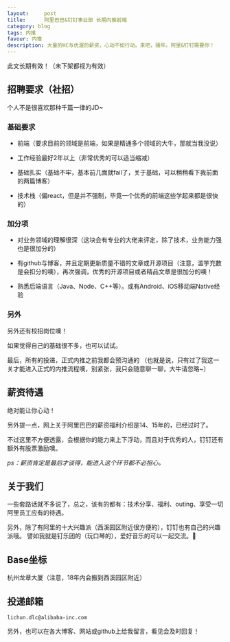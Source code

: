 ```yaml
---
layout:     post
title:      阿里巴巴&钉钉事业部 长期内推前端
category: blog
tags: 内推
favour: 内推
description: 大量的HC与优渥的薪资，心动不如行动。来吧，骚年。阿里&钉钉需要你！
---
```


此文长期有效！（未下架都视为有效）

## 招聘要求（社招）

个人不是很喜欢那种千篇一律的JD~

### 基础要求

- 前端（要求目前的领域是前端，如果是精通多个领域的大牛，那就当我没说）

- 工作经验最好2年以上（非常优秀的可以适当缩减）

- 基础扎实（基础不牢，基本前几面就fail了，关于基础，可以稍稍看下我前面的两篇博客）

- 技术栈（偏react，但是并不强制，毕竟一个优秀的前端这些学起来都是很快的）

### 加分项

- 对业务领域的理解很深（这块会有专业的大佬来评定，除了技术，业务能力强也是很加分的）

- 有github与博客，并且定期更新质量不错的文章或开源项目（注意，滥竽充数是会扣分的噢），再次强调，优秀的开源项目或者精品文章是很加分的噢！

- 熟悉后端语言（Java、Node、C++等）。或有Android、iOS移动端Native经验

### 另外

另外还有校招岗位噢！

如果觉得自己的基础很不多，也可以试试。

最后，所有的投递，正式内推之前我都会预沟通的
（也就是说，只有过了我这一关才能进入正式的内推流程噢，别紧张，我只会随意聊一聊，大牛请忽略~）

## 薪资待遇

绝对能让你心动！

另外提一点，网上关于阿里巴巴的薪资福利介绍是14、15年的，已经过时了。

不过这里不方便透露，会根据你的能力来上下浮动，而且对于优秀的人，钉钉还有额外有股票激励噢。

_ps：薪资肯定是最后才谈得，能进入这个环节都不必担心。_

## 关于我们

一些套路话就不多说了，总之，该有的都有：技术分享、福利、outing、享受一切阿里员工应有的待遇。

另外，除了有阿里的十大兴趣派（西溪园区附近很方便的），钉钉也有自己的兴趣派哦。
譬如我就是钉乐团的（玩口琴的），爱好音乐的可以一起交流。

## Base坐标

杭州龙章大厦（注意，18年内会搬到西溪园区附近）

## 投递邮箱

`lichun.dlc@alibaba-inc.com`

另外，也可以在各大博客、网站或github上给我留言，看见会及时回复！